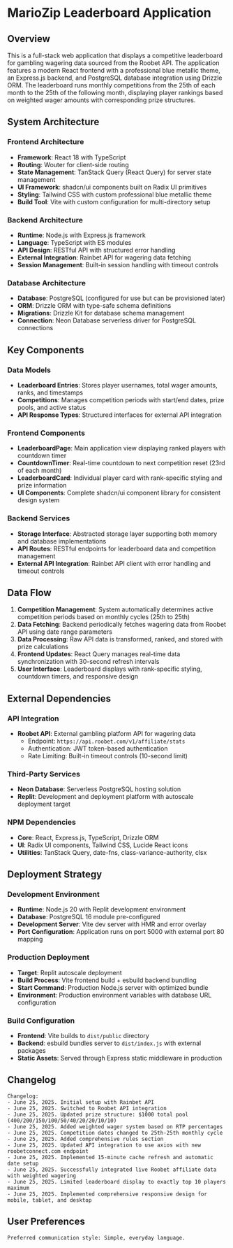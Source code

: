 # MarioZip Leaderboard Application

## Overview

This is a full-stack web application that displays a competitive leaderboard for gambling wagering data sourced from the Roobet API. The application features a modern React frontend with a professional blue metallic theme, an Express.js backend, and PostgreSQL database integration using Drizzle ORM. The leaderboard runs monthly competitions from the 25th of each month to the 25th of the following month, displaying player rankings based on weighted wager amounts with corresponding prize structures.

## System Architecture

### Frontend Architecture
- **Framework**: React 18 with TypeScript
- **Routing**: Wouter for client-side routing
- **State Management**: TanStack Query (React Query) for server state management
- **UI Framework**: shadcn/ui components built on Radix UI primitives
- **Styling**: Tailwind CSS with custom professional blue metallic theme
- **Build Tool**: Vite with custom configuration for multi-directory setup

### Backend Architecture
- **Runtime**: Node.js with Express.js framework
- **Language**: TypeScript with ES modules
- **API Design**: RESTful API with structured error handling
- **External Integration**: Rainbet API for wagering data fetching
- **Session Management**: Built-in session handling with timeout controls

### Database Architecture
- **Database**: PostgreSQL (configured for use but can be provisioned later)
- **ORM**: Drizzle ORM with type-safe schema definitions
- **Migrations**: Drizzle Kit for database schema management
- **Connection**: Neon Database serverless driver for PostgreSQL connections

## Key Components

### Data Models
- **Leaderboard Entries**: Stores player usernames, total wager amounts, ranks, and timestamps
- **Competitions**: Manages competition periods with start/end dates, prize pools, and active status
- **API Response Types**: Structured interfaces for external API integration

### Frontend Components
- **LeaderboardPage**: Main application view displaying ranked players with countdown timer
- **CountdownTimer**: Real-time countdown to next competition reset (23rd of each month)
- **LeaderboardCard**: Individual player card with rank-specific styling and prize information
- **UI Components**: Complete shadcn/ui component library for consistent design system

### Backend Services
- **Storage Interface**: Abstracted storage layer supporting both memory and database implementations
- **API Routes**: RESTful endpoints for leaderboard data and competition management
- **External API Integration**: Rainbet API client with error handling and timeout controls

## Data Flow

1. **Competition Management**: System automatically determines active competition periods based on monthly cycles (25th to 25th)  
2. **Data Fetching**: Backend periodically fetches wagering data from Roobet API using date range parameters
3. **Data Processing**: Raw API data is transformed, ranked, and stored with prize calculations
4. **Frontend Updates**: React Query manages real-time data synchronization with 30-second refresh intervals
5. **User Interface**: Leaderboard displays with rank-specific styling, countdown timers, and responsive design

## External Dependencies

### API Integration
- **Roobet API**: External gambling platform API for wagering data  
  - Endpoint: `https://api.roobet.com/v1/affiliate/stats`
  - Authentication: JWT token-based authentication
  - Rate Limiting: Built-in timeout controls (10-second limit)

### Third-Party Services
- **Neon Database**: Serverless PostgreSQL hosting solution
- **Replit**: Development and deployment platform with autoscale deployment target

### NPM Dependencies
- **Core**: React, Express.js, TypeScript, Drizzle ORM
- **UI**: Radix UI components, Tailwind CSS, Lucide React icons
- **Utilities**: TanStack Query, date-fns, class-variance-authority, clsx

## Deployment Strategy

### Development Environment
- **Runtime**: Node.js 20 with Replit development environment
- **Database**: PostgreSQL 16 module pre-configured
- **Development Server**: Vite dev server with HMR and error overlay
- **Port Configuration**: Application runs on port 5000 with external port 80 mapping

### Production Deployment
- **Target**: Replit autoscale deployment
- **Build Process**: Vite frontend build + esbuild backend bundling
- **Start Command**: Production Node.js server with optimized bundle
- **Environment**: Production environment variables with database URL configuration

### Build Configuration
- **Frontend**: Vite builds to `dist/public` directory
- **Backend**: esbuild bundles server to `dist/index.js` with external packages
- **Static Assets**: Served through Express static middleware in production

## Changelog

```
Changelog:
- June 25, 2025. Initial setup with Rainbet API
- June 25, 2025. Switched to Roobet API integration
- June 25, 2025. Updated prize structure: $1000 total pool (400/200/150/100/50/40/20/20/10/10)
- June 25, 2025. Added weighted wager system based on RTP percentages
- June 25, 2025. Competition dates changed to 25th-25th monthly cycle
- June 25, 2025. Added comprehensive rules section
- June 25, 2025. Updated API integration to use axios with new roobetconnect.com endpoint
- June 25, 2025. Implemented 15-minute cache refresh and automatic date setup
- June 25, 2025. Successfully integrated live Roobet affiliate data with weighted wagering
- June 25, 2025. Limited leaderboard display to exactly top 10 players maximum
- June 25, 2025. Implemented comprehensive responsive design for mobile, tablet, and desktop
```

## User Preferences

```
Preferred communication style: Simple, everyday language.
```